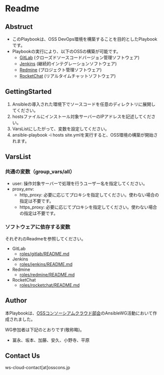 # Readme
## Abstruct
- このPlaybookは、OSS DevOps環境を構築することを目的としたPlaybookです。
- Playbookの実行により、以下のOSSの構築が可能です。
   - [GitLab](https://about.gitlab.com/)  (クローズドソースコードバージョン管理ソフトウェア)
   - [Jenkins](https://jenkins-ci.org/)   (継続的インテグレーションソフトウェア)
   - [Redmine](http://www.redmine.org/)   (プロジェクト管理ソフトウェア)
   - [RocketChat](https://rocket.chat/)   (リアルタイムチャットソフトウェア)

## GettingStarted
1. Ansibleの導入された環境下でソースコードを任意のディレクトリに展開してください。
2. hostsファイルにインストール対象サーバーのIPアドレスを記述してください。
3. VarsListにしたがって、変数を設定してください。
4. ansible-playbook -i hosts site.ymlを実行すると、OSS環境の構築が開始されます。

## VarsList
### 共通の変数（group_vars/all）
- user: 操作対象サーバーで処理を行うユーザー名を指定してください。
- proxy\_env:
    - http\_proxy: 必要に応じてプロキシを指定してください。使わない場合の指定は不要です。
    - https\_proxy: 必要に応じてプロキシを指定してください。使わない場合の指定は不要です。

### ソフトウェアに依存する変数
それぞれのReadmeを参照してください。

- GitLab
    - [roles/gitlab/README.md](roles/gitlab/README.md)
- Jenkins
    - [roles/jenkins/README.md](roles/jenkins/README.md)
- Redmine
    - [roles/redmine/README.md](roles/redmine/README.md)
- RocketChat
    - [roles/rocketchat/README.md](roles/rocketchat/README.md)

## Author
本Playbookは、[OSSコンソーシアムクラウド部会](http://www.osscons.jp/cloud/)のAnsibleWG活動において作成されました。

WG参加者は下記のとおりです(敬称略)。

- 冨永、坂本、加藤、安久、小野寺、平原

## Contact Us
ws-cloud-contact[at]osscons.jp

